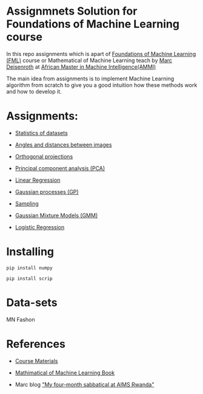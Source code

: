 # Assignmnets Solution for Foundations of Machine Learning course
In this repo assignments which is apart of [Foundations of Machine Learning (FML)](https://sites.google.com/view/marcdeisenroth/teaching/201819/foundations-of-machine-learning) course or Mathematical of Machine Learning teach by [Marc Deisenroth](https://sites.google.com/view/marcdeisenroth) at [African Master in Machine Intelligence(AMMI)](https://aimsammi.org)

The main idea from assignments is to implement Machine Learning algorithm from scratch to give you a good intuition how these methods work and how to develop it. 

# Assignments:

- [Statistics of datasets](https://github.com/montaserFath/Assignmnets-Fundamentals-of-ML-AMMI/blob/master/statistics_Montaser.ipynb)

- [Angles and distances between images](https://github.com/montaserFath/Assignmnets-Fundamentals-of-ML-AMMI/blob/master/distances_and_angles_Montaser.ipynb)

- [Orthogonal projections](https://github.com/montaserFath/Assignmnets-Fundamentals-of-ML-AMMI/blob/master/Projections_Montaser.ipynb)

- [Principal component analysis (PCA)](https://github.com/montaserFath/Assignmnets-Fundamentals-of-ML-AMMI/blob/master/pca.Montaser.ipynb)

- [Linear Regression](https://github.com/montaserFath/Assignmnets-Fundamentals-of-ML-AMMI/blob/master/linear_regression_Assignment_Montaser.ipynb)

- [Gaussian processes (GP)](https://github.com/montaserFath/Assignmnets-Fundamentals-of-ML-AMMI/blob/master/Montaser_GP.py)

- [Sampling](https://github.com/montaserFath/Assignmnets-Fundamentals-of-ML-AMMI/blob/master/mcmc_coursework_%3CMONTASER%3E.py)

- [Gaussian Mixture Models (GMM)](https://github.com/montaserFath/Assignmnets-Fundamentals-of-ML-AMMI/blob/master/gmm_coding_answers%3CMontaser%3E.py)

- [Logistic Regression](https://github.com/montaserFath/Assignmnets-Fundamentals-of-ML-AMMI/blob/master/logistic_regression_assignment_MontaserMohammedalamen.ipynb)

# Installing
`pip install numpy`

`pip install scrip`

# Data-sets
MN
Fashon 

# References

- [Course Materials](https://sites.google.com/view/marcdeisenroth/teaching/201819/foundations-of-machine-learning)

- [Mathimatical of Machine Learning Book](https://mml-book.github.io/)

- Marc blog ["My four-month sabbatical at AIMS Rwanda"](https://aimsammi.org/blog-post/my-four-month-sabbatical-at-aims-rwanda-part-one/)
